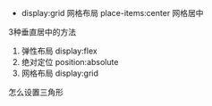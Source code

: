 - display:grid  网格布局
    place-items:center 网格居中

3种垂直居中的方法
1. 弹性布局 display:flex
2. 绝对定位 position:absolute
3. 网格布局 display:grid

怎么设置三角形